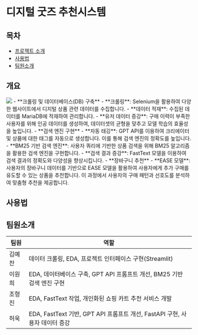 # 디지털 굿즈 추천시스템

## 목차
- [프로젝트 소개](#개요)
- [사용법](#사용법)
- [팀원소개](#팀원소개)


## 개요
<img src="/Users/chohyeongjin/Downloads/메인화면.png">
- **크롤링 및 데이터베이스(DB) 구축**
    - **크롤링**: Selenium을 활용하여 다양한 웹사이트에서 디지털 상품 관련 데이터를 수집합니다.
    - **데이터 적재**: 수집된 데이터를 MariaDB에 적재하여 관리합니다.
    - **유저 데이터 증강**: 구매 이력이 부족한 사용자를 위해 인공 데이터를 생성하여, 데이터셋의 균형을 맞추고 모델 학습의 효율성을 높입니다.
- **검색 엔진 구현**
    - **자동 태깅**: GPT API를 이용하여 크리에이터 및 상품에 대한 태그를 자동으로 생성합니다. 이를 통해 검색 엔진의 정확도를 높입니다.
    - **BM25 기반 검색 엔진**: 사용자 쿼리에 기반한 상품 검색을 위해 BM25 알고리즘을 활용한 검색 엔진을 구현합니다.
    - **검색 결과 증강**: FastText 모델을 이용하여 검색 결과의 정확도와 다양성을 향상시킵니다.
- **장바구니 추천**
    - **EASE 모델**: 사용자의 장바구니 데이터를 기반으로 EASE 모델을 활용하여 사용자에게 추가 구매를 유도할 수 있는 상품을 추천합니다. 이 과정에서 사용자의 구매 패턴과 선호도를 분석하여 맞춤형 추천을 제공합니다.

## 사용법


## 팀원소개
|팀원|역할|
|-- | ---------------------------------------------|
|김예찬|데이터 크롤링, EDA, 프로젝트 인터페이스 구현(Streamlit)|
|이원희|EDA, 데이터베이스 구축, GPT API 프롬프트 개선, BM25 기반 검색 엔진 구현|
|조형진|EDA, FastText 작업, 개인화된 쇼핑 카트 추천 서비스 개발|
|허욱|EDA, FastText 기반, GPT API 프롬프트 개선, FastAPI 구현, 사용자 데이터 증강|
